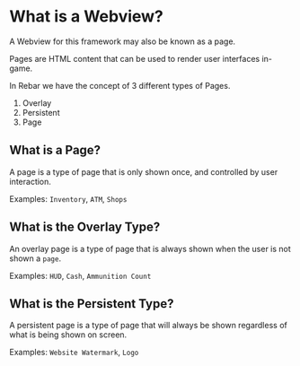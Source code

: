 # What is a Webview?

A Webview for this framework may also be known as a page.

Pages are HTML content that can be used to render user interfaces in-game.

In Rebar we have the concept of 3 different types of Pages.

1. Overlay
2. Persistent
3. Page

## What is a Page?

A page is a type of page that is only shown once, and controlled by user interaction.

Examples: `Inventory`, `ATM`, `Shops`

## What is the Overlay Type?

An overlay page is a type of page that is always shown when the user is not shown a `page`.

Examples: `HUD`, `Cash`, `Ammunition Count`

## What is the Persistent Type?

A persistent page is a type of page that will always be shown regardless of what is being shown on screen.

Examples: `Website Watermark`, `Logo`
